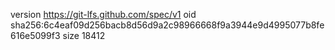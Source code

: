 version https://git-lfs.github.com/spec/v1
oid sha256:6c4eaf09d256bacb8d56d9a2c98966668f9a3944e9d4995077b8fe616e5099f3
size 18412
